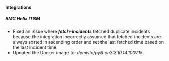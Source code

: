 
#### Integrations

##### BMC Helix ITSM

- Fixed an issue where ***fetch-incidents*** fetched duplicate incidents because the integration incorrectly assumed that fetched incidents are always sorted in ascending order and set the last fetched time based on the last incident time.
- Updated the Docker image to: *demisto/python3:3.10.14.100715*.
